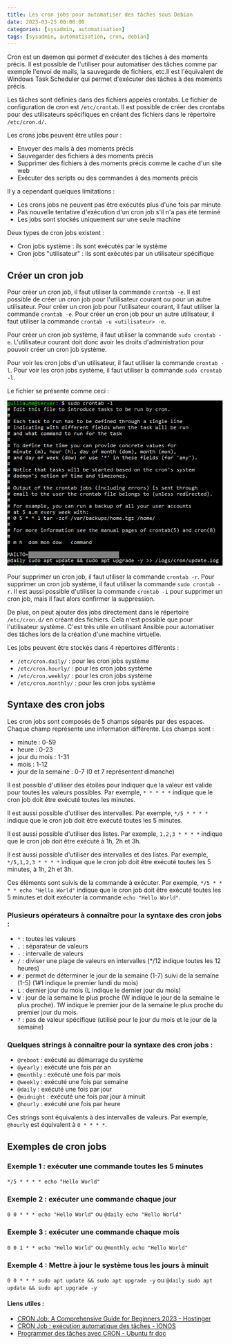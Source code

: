 ```yaml
---
title: Les cron jobs pour automatiser des tâches sous Debian
date: 2023-03-25 00:00:00  
categories: [sysadmin, automatisation]
tags: [sysadmin, automatisation, cron, debian]
---
```


Cron est un daemon qui permet d'exécuter des tâches à des moments précis. Il est possible de l'utiliser pour automatiser des tâches comme par exemple l'envoi de mails, la sauvegarde de fichiers, etc.Il est l'équivalent de Windows Task Scheduler qui permet d'exécuter des tâches à des moments précis.

Les tâches sont définies dans des fichiers appelés crontabs. Le fichier de configuration de cron est `/etc/crontab`. Il est possible de créer des crontabs pour des utilisateurs spécifiques en créant des fichiers dans le répertoire `/etc/cron.d/`.

Les crons jobs peuvent être utiles pour : 
- Envoyer des mails à des moments précis
- Sauvegarder des fichiers à des moments précis
- Supprimer des fichiers à des moments précis comme le cache d'un site web
- Exécuter des scripts ou des commandes à des moments précis

Il y a cependant quelques limitations : 
- Les crons jobs ne peuvent pas être exécutés plus d'une fois par minute
- Pas nouvelle tentative d'exécution d'un cron job s'il n'a pas été terminé
- Les jobs sont stockés uniquement sur une seule machine

Deux types de cron jobs existent :

- Cron jobs système : ils sont exécutés par le système
- Cron jobs "utilisateur" : ils sont exécutés par un utilisateur spécifique

## Créer un cron job

Pour créer un cron job, il faut utiliser la commande `crontab -e`. Il est possible de créer un cron job pour l'utilisateur courant ou pour un autre utilisateur. Pour créer un cron job pour l'utilisateur courant, il faut utiliser la commande `crontab -e`. Pour créer un cron job pour un autre utilisateur, il faut utiliser la commande `crontab -u <utilisateur> -e`.

Pour créer un cron job système, il faut utiliser la commande `sudo crontab -e`. L'utilisateur courant doit donc avoir les droits d'administration pour pouvoir créer un cron job système.

Pour voir les cron jobs d'un utilisateur, il faut utiliser la commande `crontab -l`. Pour voir les cron jobs système, il faut utiliser la commande `sudo crontab -l`.

Le fichier se présente comme ceci : 

![crontab](../../../assets/crontab%20file.PNG)

Pour supprimer un cron job, il faut utiliser la commande `crontab -r`. Pour supprimer un cron job système, il faut utiliser la commande `sudo crontab -r`. Il est aussi possible d'utiliser la commande `crontab -i` pour supprimer un cron job, mais il faut alors confirmer la suppression.

De plus, on peut ajouter des jobs directement dans le répertoire `/etc/cron.d/` en créant des fichiers. Cela n'est possible que pour l'utilisateur système. C'est très utile en utilisant Ansible pour automatiser des tâches lors de la création d'une machine virtuelle.

Les jobs peuvent être stockés dans 4 répertoires différents :
- `/etc/cron.daily/` : pour les cron jobs système
- `/etc/cron.hourly/` : pour les cron jobs système
- `/etc/cron.weekly/` : pour les cron jobs système
- `/etc/cron.monthly/` : pour les cron jobs système

## Syntaxe des cron jobs

Les cron jobs sont composés de 5 champs séparés par des espaces. Chaque champ représente une information différente. Les champs sont :

- minute : 0-59
- heure : 0-23
- jour du mois : 1-31
- mois : 1-12
- jour de la semaine : 0-7 (0 et 7 représentent dimanche)

Il est possible d'utiliser des étoiles pour indiquer que la valeur est valide pour toutes les valeurs possibles. Par exemple, `* * * * *` indique que le cron job doit être exécuté toutes les minutes.

Il est aussi possible d'utiliser des intervalles. Par exemple, `*/5 * * * *` indique que le cron job doit être exécuté toutes les 5 minutes.

Il est aussi possible d'utiliser des listes. Par exemple, `1,2,3 * * * *` indique que le cron job doit être exécuté à 1h, 2h et 3h.

Il est aussi possible d'utiliser des intervalles et des listes. Par exemple, `*/5,1,2,3 * * * *` indique que le cron job doit être exécuté toutes les 5 minutes, à 1h, 2h et 3h.

Ces éléments sont suivis de la commande à exécuter. Par exemple, `*/5 * * * * echo "Hello World"` indique que le cron job doit être exécuté toutes les 5 minutes et doit exécuter la commande `echo "Hello World"`.

### Plusieurs opérateurs à connaître pour la syntaxe des cron jobs :
- `*` : toutes les valeurs
- `,` : séparateur de valeurs
- `-` : intervalle de valeurs
- `/` : diviser une plage de valeurs en intervalles (*/12 indique toutes les 12 heures)
- `#` : permet de déterminer le jour de la semaine (1-7) suivi de la semaine (1-5) (1#1 indique le premier lundi du mois)
- `L` : dernier jour du mois (L indique le dernier jour du mois)	
- `W` : jour de la semaine le plus proche (W indique le jour de la semaine le plus proche). 1W indique le premier jour de la semaine le plus proche du premier jour du mois.
- `?` : pas de valeur spécifique (utilisé pour le jour du mois et le jour de la semaine)

### Quelques strings à connaître pour la syntaxe des cron jobs :
- `@reboot` : exécuté au démarrage du système
- `@yearly` : exécuté une fois par an
- `@monthly` : exécuté une fois par mois
- `@weekly` : exécuté une fois par semaine
- `@daily` : exécuté une fois par jour
- `@midnight` : exécuté une fois par jour à minuit
- `@hourly` : exécuté une fois par heure

Ces strings sont équivalents à des intervalles de valeurs. Par exemple, `@hourly` est équivalent à `0 * * * *`.

## Exemples de cron jobs

### Exemple 1 : exécuter une commande toutes les 5 minutes

`*/5 * * * * echo "Hello World"`

### Exemple 2 : exécuter une commande chaque jour

`0 0 * * * echo "Hello World"` ou `@daily echo "Hello World"`

### Exemple 3 : exécuter une commande chaque mois

`0 0 1 * * echo "Hello World"` ou `@monthly echo "Hello World"`

### Exemple 4 : Mettre à jour le système tous les jours à minuit

`0 0 * * * sudo apt update && sudo apt upgrade -y` ou `@daily sudo apt update && sudo apt upgrade -y`

#### Liens utiles : 

- [CRON Job: A Comprehensive Guide for Beginners 2023 - Hostinger](https://www.hostinger.com/tutorials/cron-job)
- [CRON Job : exécution automatique des tâches - IONOS](https://www.ionos.fr/digitalguide/hebergement/aspects-techniques/cron-job/)
- [Programmer des tâches avec CRON - Ubuntu fr doc](https://doc.ubuntu-fr.org/cron)
